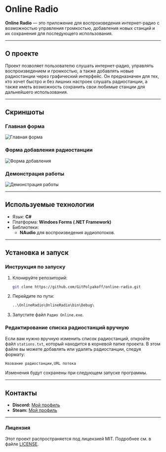 # Online Radio

**Online Radio** — это приложение для воспроизведения интернет-радио с возможностью управления громкостью, добавления новых станций и их сохранения для последующего использования.

---

## О проекте

Проект позволяет пользователю слушать интернет-радио, управлять воспроизведением и громкостью, а также добавлять новые радиостанции через графический интерфейс. Он предназначен для тех, кто хочет быстро и без лишних настроек слушать радиостанции, а также иметь возможность сохранить свои любимые станции для дальнейшего использования.

---

## Скриншоты

### Главная форма  
![Главная форма](https://github.com/user-attachments/assets/a042cd94-ec2c-4e04-8f71-6f046300844d)

### Форма добавления радиостанции  
![Форма добавления](https://github.com/user-attachments/assets/e77c8de5-dc3c-4404-a658-e3843f7e69c8)


### Демонстрация работы
![Демонстрация работы](https://github.com/user-attachments/assets/20e8b08f-9317-4e96-a6ff-3246c29c8f89)

---

## Используемые технологии

- Язык: **C#**
- Платформа: **Windoes Forms (.NET Framework)**
- Библиотеки:
  - **NAudio** для воспроизведения аудиопотоков.

---

## Установка и запуск

### Инструкция по запуску

1. Клонируйте репозиторий:
   ```bash
   git clone https://github.com/GitPolyakoff/online-radio.git
2. Перейдите по пути:
    ```bash
    ..\OnlineRadio\OnlineRadio\bin\Debug\
3. Запустите файл `Радио Online.exe`.

### Редактирование списка радиостанций вручную  
Если вам нужно вручную изменить список радиостанций, откройте файл `stations.txt`, который находится в корневой папке проекта. В этом файле вы можете добавлять или удалять радиостанции, следуя формату:  
```bash
Название радиостанции,URL потока
```
Изменения будут сохранены при следующем запуске программы.

---

## Контакты

- **Discord:** [Мой профиль](https://discordapp.com/users/913793634376241192/)
- **Steam:** [Мой профиль](https://steamcommunity.com/profiles/76561199147759312/)

---

### Лицензия

Этот проект распространяется под лицензией MIT. Подробнее см. в файле [LICENSE](LICENSE).
